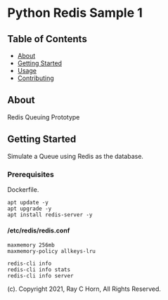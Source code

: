 # Python Redis Sample 1

## Table of Contents

- [About](#about)
- [Getting Started](#getting_started)
- [Usage](#usage)
- [Contributing](../CONTRIBUTING.md)

## About <a name = "about"></a>

Redis Queuing Prototype

## Getting Started <a name = "getting_started"></a>

Simulate a Queue using Redis as the database.

### Prerequisites

Dockerfile.

```
apt update -y
apt upgrade -y
apt install redis-server -y
```
#### /etc/redis/redis.conf

```
maxmemory 256mb
maxmemory-policy allkeys-lru
```

```
redis-cli info
redis-cli info stats
redis-cli info server
```

(c). Copyright 2021, Ray C Horn, All Rights Reserved.